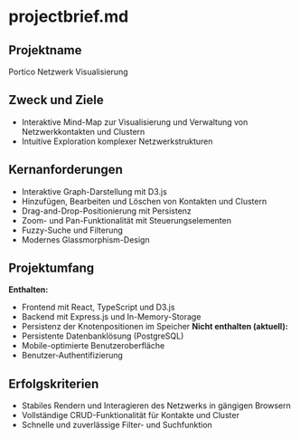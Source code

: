 # projectbrief.md

## Projektname
Portico Netzwerk Visualisierung

## Zweck und Ziele
- Interaktive Mind-Map zur Visualisierung und Verwaltung von Netzwerkkontakten und Clustern
- Intuitive Exploration komplexer Netzwerkstrukturen

## Kernanforderungen
- Interaktive Graph-Darstellung mit D3.js
- Hinzufügen, Bearbeiten und Löschen von Kontakten und Clustern
- Drag-and-Drop-Positionierung mit Persistenz
- Zoom- und Pan-Funktionalität mit Steuerungselementen
- Fuzzy-Suche und Filterung
- Modernes Glassmorphism-Design

## Projektumfang
**Enthalten:**
- Frontend mit React, TypeScript und D3.js
- Backend mit Express.js und In-Memory-Storage
- Persistenz der Knotenpositionen im Speicher
**Nicht enthalten (aktuell):**
- Persistente Datenbanklösung (PostgreSQL)
- Mobile-optimierte Benutzeroberfläche
- Benutzer-Authentifizierung

## Erfolgskriterien
- Stabiles Rendern und Interagieren des Netzwerks in gängigen Browsern
- Vollständige CRUD-Funktionalität für Kontakte und Cluster
- Schnelle und zuverlässige Filter- und Suchfunktion
